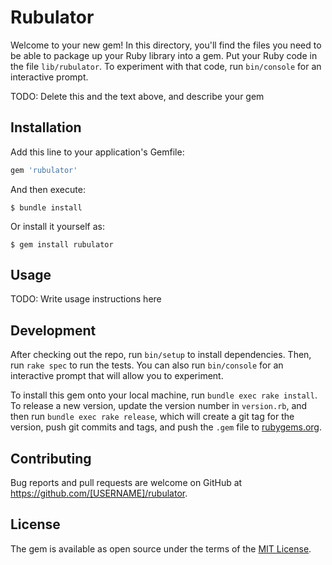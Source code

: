 # Rubulator

Welcome to your new gem! In this directory, you'll find the files you need to be able to package up your Ruby library into a gem. Put your Ruby code in the file `lib/rubulator`. To experiment with that code, run `bin/console` for an interactive prompt.

TODO: Delete this and the text above, and describe your gem

## Installation

Add this line to your application's Gemfile:

```ruby
gem 'rubulator'
```

And then execute:

    $ bundle install

Or install it yourself as:

    $ gem install rubulator

## Usage

TODO: Write usage instructions here

## Development

After checking out the repo, run `bin/setup` to install dependencies. Then, run `rake spec` to run the tests. You can also run `bin/console` for an interactive prompt that will allow you to experiment.

To install this gem onto your local machine, run `bundle exec rake install`. To release a new version, update the version number in `version.rb`, and then run `bundle exec rake release`, which will create a git tag for the version, push git commits and tags, and push the `.gem` file to [rubygems.org](https://rubygems.org).

## Contributing

Bug reports and pull requests are welcome on GitHub at https://github.com/[USERNAME]/rubulator.


## License

The gem is available as open source under the terms of the [MIT License](https://opensource.org/licenses/MIT).

